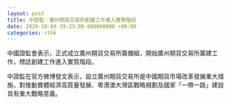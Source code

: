```yaml
---
layout: post
title: 中證監：廣州期貨交易所創建工作進入實質階段
date: 2020-10-09 19:23:09.000000000 +08:00
categories: rthk
---
```


中國證監會表示，正式成立廣州期貨交易所籌備組，開始廣州期貨交易所籌建工作，標誌創建工作進入實質階段。

中證監在官方微博發文表示，設立廣州期貨交易所是中國期貨市場改革發展重大措施，對推動實體經濟高質量發展、粵港澳大灣區戰略規劃及國家「一帶一路」建設具有重大戰略意義。
